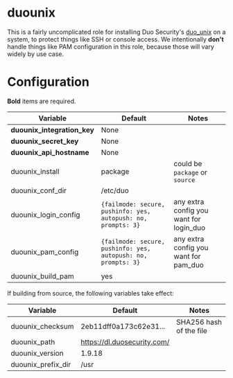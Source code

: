 # duounix

This is a fairly uncomplicated role for installing Duo Security's
[duo_unix](https://duo.com/docs/duounix) on a system, to protect things like SSH
or console access. We intentionally **don't** handle things like PAM
configuration in this role, because those will vary widely by use case.

# Configuration

**Bold** items are required.

| Variable                      | Default                                                       | Notes                                     |
| --------                      | -------                                                       | -----                                     |
| **duounix_integration_key**   | None                                                          |                                           |
| **duounix_secret_key**        | None                                                          |                                           |
| **duounix_api_hostname**      | None                                                          |                                           |
| duounix_install               | package                                                       | could be `package` or `source`            |
| duounix_conf_dir              | /etc/duo                                                      |                                           |
| duounix_login_config          | `{failmode: secure, pushinfo: yes, autopush: no, prompts: 3}` | any extra config you want for login_duo   |
| duounix_pam_config            | `{failmode: secure, pushinfo: yes, autopush: no, prompts: 3}` | any extra config you want for pam_duo     |
| duounix_build_pam             | yes                                                           |                                           |

If building from source, the following variables take effect:

| Variable                      | Default                                                       | Notes                                     |
| --------                      | -------                                                       | -----                                     |
| duounix_checksum              | 2eb11dff0a173c62e31...                                        | SHA256 hash of the file                   |
| duounix_path                  | https://dl.duosecurity.com/                                   |                                           |
| duounix_version               | 1.9.18                                                        |                                           |
| duounix_prefix_dir            | /usr                                                          |                                           |
